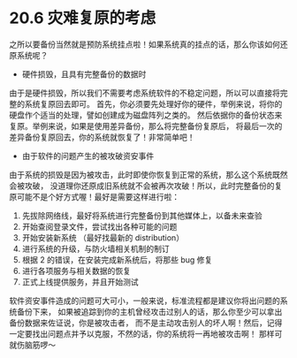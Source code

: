 # 20.6 灾难复原的考虑

之所以要备份当然就是预防系统挂点啦！如果系统真的挂点的话，那么你该如何还原系统呢？

-   硬件损毁，且具有完整备份的数据时

由于是硬件损毁，所以我们不需要考虑系统软件的不稳定问题，所以可以直接将完整的系统复原回去即可。 首先，你必须要先处理好你的硬件，举例来说，将你的硬盘作个适当的处理，譬如创建成为磁盘阵列之类的。 然后依据你的备份状态来复原。举例来说，如果是使用差异备份，那么将完整备份复原后， 将最后一次的差异备份复原回去，你的系统就恢复了！非常简单吧！

-   由于软件的问题产生的被攻破资安事件

由于系统的损毁是因为被攻击，此时即使你恢复到正常的系统，那么这个系统既然会被攻破， 没道理你还原成旧系统就不会被再次攻破！所以，此时完整备份的复原可能不是个好方式喔！最好是需要这样进行啦：

1.  先拔除网络线，最好将系统进行完整备份到其他媒体上，以备未来查验
2.  开始查阅登录文件，尝试找出各种可能的问题
3.  开始安装新系统 （最好找最新的 distribution）
4.  进行系统的升级，与防火墙相关机制的制订
5.  根据 2 的错误，在安装完成新系统后，将那些 bug 修复
6.  进行各项服务与相关数据的恢复
7.  正式上线提供服务，并且开始测试

软件资安事件造成的问题可大可小，一般来说，标准流程都是建议你将出问题的系统备份下来， 如果被追踪到你的主机曾经攻击过别人的话，那么你至少可以拿出备份数据来佐证说，你是被攻击者， 而不是主动攻击别人的坏人啊！然后，记得一定要找出问题点并予以克服，不然的话，你的系统将一再地被攻击啊！ 那样可就伤脑筋啰～
